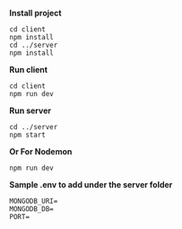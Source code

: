 **Install project**

```
cd client
npm install
cd ../server
npm install
```

**Run client**

```
cd client
npm run dev
```

**Run server**

```
cd ../server
npm start
```

**Or For Nodemon**

```npm run dev```

**Sample .env to add under the server folder**
```
MONGODB_URI=
MONGODB_DB=
PORT=
```
